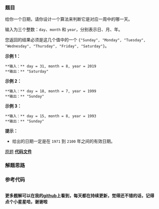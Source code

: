 ### 题目
给你一个日期，请你设计一个算法来判断它是对应一周中的哪一天。

输入为三个整数：`day`、`month` 和 `year`，分别表示日、月、年。

您返回的结果必须是这几个值中的一个 `{"Sunday", "Monday", "Tuesday", "Wednesday", "Thursday",
"Friday", "Saturday"}`。



**示例 1：**

    
    
    **输入：** day = 31, month = 8, year = 2019
    **输出：** "Saturday"
    

**示例 2：**

    
    
    **输入：** day = 18, month = 7, year = 1999
    **输出：** "Sunday"
    

**示例 3：**

    
    
    **输入：** day = 15, month = 8, year = 1993
    **输出：** "Sunday"
    



**提示：**

  * 给出的日期一定是在 `1971` 到 `2100` 年之间的有效日期。

[原题](https://leetcode-cn.com/problems/day-of-the-week/)    **[代码文件]()**


### 解题思路




### 参考代码

```go


```




**更多题解可以在我的[github](https://github.com/LZH139/leetcode_Go)上看到，每天都在持续更新，觉得还不错的话，记得点个小星星哈，谢谢啦**
